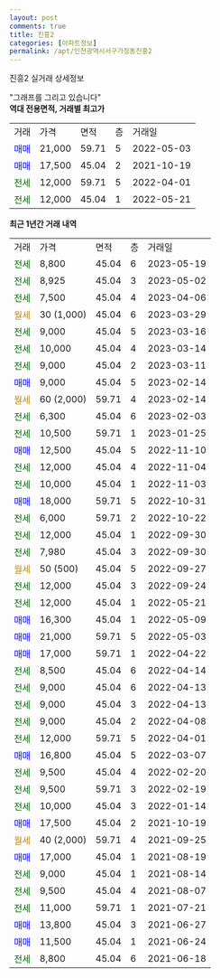 ```yaml
---
layout: post
comments: true
title: 진흥2
categories: [아파트정보]
permalink: /apt/인천광역시서구가정동진흥2
---
```


진흥2 실거래 상세정보

<script type="text/javascript">
  google.charts.load('current', {'packages':['line', 'corechart']});
  google.charts.setOnLoadCallback(drawChart);

  function drawChart() {
    var data = new google.visualization.DataTable();
    data.addColumn('date', '거래일');
    data.addColumn('number', "매매");
    data.addColumn('number', "전세");
    data.addColumn('number', "전매");

    data.addRows([[new Date(Date.parse("2023-05-19")), null, 8800, null], [new Date(Date.parse("2023-05-02")), null, 8925, null], [new Date(Date.parse("2023-04-06")), null, 7500, null], [new Date(Date.parse("2023-03-29")), null, null, null], [new Date(Date.parse("2023-03-16")), null, 9000, null], [new Date(Date.parse("2023-03-14")), null, 10000, null], [new Date(Date.parse("2023-03-11")), null, 9000, null], [new Date(Date.parse("2023-02-14")), 9000, null, null], [new Date(Date.parse("2023-02-14")), null, null, null], [new Date(Date.parse("2023-02-03")), null, 6300, null], [new Date(Date.parse("2023-01-25")), null, 10500, null], [new Date(Date.parse("2022-11-10")), 12500, null, null], [new Date(Date.parse("2022-11-04")), null, 12000, null], [new Date(Date.parse("2022-11-03")), null, 10000, null], [new Date(Date.parse("2022-10-31")), 18000, null, null], [new Date(Date.parse("2022-10-22")), null, 6000, null], [new Date(Date.parse("2022-09-30")), null, 12000, null], [new Date(Date.parse("2022-09-30")), null, 7980, null], [new Date(Date.parse("2022-09-27")), null, null, null], [new Date(Date.parse("2022-09-24")), null, 12000, null], [new Date(Date.parse("2022-05-21")), null, 12000, null], [new Date(Date.parse("2022-05-09")), 16300, null, null], [new Date(Date.parse("2022-05-03")), 21000, null, null], [new Date(Date.parse("2022-04-22")), 17000, null, null], [new Date(Date.parse("2022-04-14")), null, 8500, null], [new Date(Date.parse("2022-04-13")), null, 9000, null], [new Date(Date.parse("2022-04-13")), null, 9000, null], [new Date(Date.parse("2022-04-08")), null, 9000, null], [new Date(Date.parse("2022-04-01")), null, 12000, null], [new Date(Date.parse("2022-03-07")), 16800, null, null], [new Date(Date.parse("2022-02-20")), null, 9500, null], [new Date(Date.parse("2022-02-19")), null, 9500, null], [new Date(Date.parse("2022-01-14")), null, 10000, null], [new Date(Date.parse("2021-10-19")), 17500, null, null], [new Date(Date.parse("2021-09-25")), null, null, null], [new Date(Date.parse("2021-08-19")), 17000, null, null], [new Date(Date.parse("2021-08-14")), null, 9000, null], [new Date(Date.parse("2021-08-07")), null, 9500, null], [new Date(Date.parse("2021-07-21")), null, 11000, null], [new Date(Date.parse("2021-06-27")), 13800, null, null], [new Date(Date.parse("2021-06-24")), 11500, null, null], [new Date(Date.parse("2021-06-18")), null, 8800, null]]);

    var options = {
      hAxis: {
        format: 'yyyy/MM/dd'
      },    
      lineWidth: 0,
      pointsVisible: true,    
      title: '최근 1년간 유형별 실거래가 분포',
      legend: { position: 'bottom' }
    };

    var formatter = new google.visualization.NumberFormat({pattern:'###,###'} );
    formatter.format(data, 1);
    formatter.format(data, 2);
    
    setTimeout(function() {
        var chart = new google.visualization.LineChart(document.getElementById('columnchart_material'));
        chart.draw(data, (options));
        document.getElementById('loading').style.display = 'none';
    }, 200);
  }
</script>


<div id="loading" style="z-index:20; display: block; margin-left: 0px">"그래프를 그리고 있습니다"</div>
<div id="columnchart_material" style="width: 95%; margin-left: 0px; display: block"></div>
<!-- contents start -->
<b>역대 전용면적, 거래별 최고가</b>
<table class="sortable">
    <tr>
      <td>거래</td>
      <td>가격</td>
      <td>면적</td>
      <td>층</td>
      <td>거래일</td>
    </tr>
        <tr>
          <td><a style="color: blue">매매</a></td>
          <td>21,000</td>
          <td>59.71</td>
          <td>5</td>
          <td>2022-05-03</td>
        </tr>            <tr>
          <td><a style="color: blue">매매</a></td>
          <td>17,500</td>
          <td>45.04</td>
          <td>2</td>
          <td>2021-10-19</td>
        </tr>        
        <tr>
              <td><a style="color: darkgreen">전세</a></td>
              <td>12,000</td>
              <td>59.71</td>
              <td>5</td>
              <td>2022-04-01</td>
            </tr>            <tr>
              <td><a style="color: darkgreen">전세</a></td>
              <td>12,000</td>
              <td>45.04</td>
              <td>1</td>
              <td>2022-05-21</td>
            </tr>        
    
</table>

<b>최근 1년간 거래 내역</b>

<table class="sortable">
    <tr>
      <td>거래</td>
      <td>가격</td>
      <td>면적</td>
      <td>층</td>
      <td>거래일</td>
    </tr>
    <tr>
      <td><a style="color: darkgreen">전세</a></td>
      <td>8,800</td>
      <td>45.04</td>
      <td>6</td>
      <td>2023-05-19</td>
    </tr>          <tr>
      <td><a style="color: darkgreen">전세</a></td>
      <td>8,925</td>
      <td>45.04</td>
      <td>3</td>
      <td>2023-05-02</td>
    </tr>          <tr>
      <td><a style="color: darkgreen">전세</a></td>
      <td>7,500</td>
      <td>45.04</td>
      <td>4</td>
      <td>2023-04-06</td>
    </tr>          <tr>
      <td><a style="color: darkgoldenrod">월세</a></td>
      <td>30 (1,000)</td>
      <td>45.04</td>
      <td>6</td>
      <td>2023-03-29</td>
    </tr>          <tr>
      <td><a style="color: darkgreen">전세</a></td>
      <td>9,000</td>
      <td>45.04</td>
      <td>5</td>
      <td>2023-03-16</td>
    </tr>          <tr>
      <td><a style="color: darkgreen">전세</a></td>
      <td>10,000</td>
      <td>45.04</td>
      <td>4</td>
      <td>2023-03-14</td>
    </tr>          <tr>
      <td><a style="color: darkgreen">전세</a></td>
      <td>9,000</td>
      <td>45.04</td>
      <td>2</td>
      <td>2023-03-11</td>
    </tr>          <tr>
      <td><a style="color: blue">매매</a></td>
      <td>9,000</td>
      <td>45.04</td>
      <td>5</td>
      <td>2023-02-14</td>
    </tr>          <tr>
      <td><a style="color: darkgoldenrod">월세</a></td>
      <td>60 (2,000)</td>
      <td>59.71</td>
      <td>4</td>
      <td>2023-02-14</td>
    </tr>          <tr>
      <td><a style="color: darkgreen">전세</a></td>
      <td>6,300</td>
      <td>45.04</td>
      <td>6</td>
      <td>2023-02-03</td>
    </tr>          <tr>
      <td><a style="color: darkgreen">전세</a></td>
      <td>10,500</td>
      <td>59.71</td>
      <td>1</td>
      <td>2023-01-25</td>
    </tr>          <tr>
      <td><a style="color: blue">매매</a></td>
      <td>12,500</td>
      <td>45.04</td>
      <td>5</td>
      <td>2022-11-10</td>
    </tr>          <tr>
      <td><a style="color: darkgreen">전세</a></td>
      <td>12,000</td>
      <td>45.04</td>
      <td>4</td>
      <td>2022-11-04</td>
    </tr>          <tr>
      <td><a style="color: darkgreen">전세</a></td>
      <td>10,000</td>
      <td>45.04</td>
      <td>1</td>
      <td>2022-11-03</td>
    </tr>          <tr>
      <td><a style="color: blue">매매</a></td>
      <td>18,000</td>
      <td>59.71</td>
      <td>5</td>
      <td>2022-10-31</td>
    </tr>          <tr>
      <td><a style="color: darkgreen">전세</a></td>
      <td>6,000</td>
      <td>59.71</td>
      <td>2</td>
      <td>2022-10-22</td>
    </tr>          <tr>
      <td><a style="color: darkgreen">전세</a></td>
      <td>12,000</td>
      <td>45.04</td>
      <td>1</td>
      <td>2022-09-30</td>
    </tr>          <tr>
      <td><a style="color: darkgreen">전세</a></td>
      <td>7,980</td>
      <td>45.04</td>
      <td>3</td>
      <td>2022-09-30</td>
    </tr>          <tr>
      <td><a style="color: darkgoldenrod">월세</a></td>
      <td>50 (500)</td>
      <td>45.04</td>
      <td>5</td>
      <td>2022-09-27</td>
    </tr>          <tr>
      <td><a style="color: darkgreen">전세</a></td>
      <td>12,000</td>
      <td>45.04</td>
      <td>3</td>
      <td>2022-09-24</td>
    </tr>          <tr>
      <td><a style="color: darkgreen">전세</a></td>
      <td>12,000</td>
      <td>45.04</td>
      <td>1</td>
      <td>2022-05-21</td>
    </tr>          <tr>
      <td><a style="color: blue">매매</a></td>
      <td>16,300</td>
      <td>45.04</td>
      <td>1</td>
      <td>2022-05-09</td>
    </tr>          <tr>
      <td><a style="color: blue">매매</a></td>
      <td>21,000</td>
      <td>59.71</td>
      <td>5</td>
      <td>2022-05-03</td>
    </tr>          <tr>
      <td><a style="color: blue">매매</a></td>
      <td>17,000</td>
      <td>59.71</td>
      <td>1</td>
      <td>2022-04-22</td>
    </tr>          <tr>
      <td><a style="color: darkgreen">전세</a></td>
      <td>8,500</td>
      <td>45.04</td>
      <td>6</td>
      <td>2022-04-14</td>
    </tr>          <tr>
      <td><a style="color: darkgreen">전세</a></td>
      <td>9,000</td>
      <td>45.04</td>
      <td>6</td>
      <td>2022-04-13</td>
    </tr>          <tr>
      <td><a style="color: darkgreen">전세</a></td>
      <td>9,000</td>
      <td>45.04</td>
      <td>3</td>
      <td>2022-04-13</td>
    </tr>          <tr>
      <td><a style="color: darkgreen">전세</a></td>
      <td>9,000</td>
      <td>45.04</td>
      <td>2</td>
      <td>2022-04-08</td>
    </tr>          <tr>
      <td><a style="color: darkgreen">전세</a></td>
      <td>12,000</td>
      <td>59.71</td>
      <td>5</td>
      <td>2022-04-01</td>
    </tr>          <tr>
      <td><a style="color: blue">매매</a></td>
      <td>16,800</td>
      <td>45.04</td>
      <td>5</td>
      <td>2022-03-07</td>
    </tr>          <tr>
      <td><a style="color: darkgreen">전세</a></td>
      <td>9,500</td>
      <td>45.04</td>
      <td>4</td>
      <td>2022-02-20</td>
    </tr>          <tr>
      <td><a style="color: darkgreen">전세</a></td>
      <td>9,500</td>
      <td>59.71</td>
      <td>3</td>
      <td>2022-02-19</td>
    </tr>          <tr>
      <td><a style="color: darkgreen">전세</a></td>
      <td>10,000</td>
      <td>45.04</td>
      <td>3</td>
      <td>2022-01-14</td>
    </tr>          <tr>
      <td><a style="color: blue">매매</a></td>
      <td>17,500</td>
      <td>45.04</td>
      <td>2</td>
      <td>2021-10-19</td>
    </tr>          <tr>
      <td><a style="color: darkgoldenrod">월세</a></td>
      <td>40 (2,000)</td>
      <td>59.71</td>
      <td>4</td>
      <td>2021-09-25</td>
    </tr>          <tr>
      <td><a style="color: blue">매매</a></td>
      <td>17,000</td>
      <td>45.04</td>
      <td>1</td>
      <td>2021-08-19</td>
    </tr>          <tr>
      <td><a style="color: darkgreen">전세</a></td>
      <td>9,000</td>
      <td>45.04</td>
      <td>1</td>
      <td>2021-08-14</td>
    </tr>          <tr>
      <td><a style="color: darkgreen">전세</a></td>
      <td>9,500</td>
      <td>45.04</td>
      <td>4</td>
      <td>2021-08-07</td>
    </tr>          <tr>
      <td><a style="color: darkgreen">전세</a></td>
      <td>11,000</td>
      <td>59.71</td>
      <td>1</td>
      <td>2021-07-21</td>
    </tr>          <tr>
      <td><a style="color: blue">매매</a></td>
      <td>13,800</td>
      <td>45.04</td>
      <td>3</td>
      <td>2021-06-27</td>
    </tr>          <tr>
      <td><a style="color: blue">매매</a></td>
      <td>11,500</td>
      <td>45.04</td>
      <td>1</td>
      <td>2021-06-24</td>
    </tr>          <tr>
      <td><a style="color: darkgreen">전세</a></td>
      <td>8,800</td>
      <td>45.04</td>
      <td>6</td>
      <td>2021-06-18</td>
    </tr>      </table>
<!-- contents end -->    

